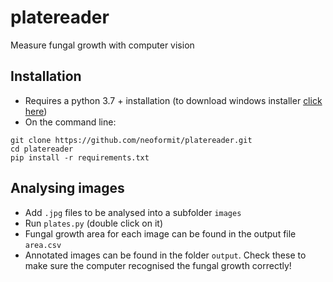 # platereader
Measure fungal growth with computer vision

## Installation

- Requires a python 3.7 + installation (to download windows installer [click here](https://www.python.org/ftp/python/3.8.7/python-3.8.7-amd64.exe))
- On the command line:

```
git clone https://github.com/neoformit/platereader.git
cd platereader
pip install -r requirements.txt
```

## Analysing images

- Add `.jpg` files to be analysed into a subfolder `images`
- Run `plates.py` (double click on it)
- Fungal growth area for each image can be found in the output file `area.csv`
- Annotated images can be found in the folder `output`. Check these to make sure the computer recognised the fungal growth correctly!
